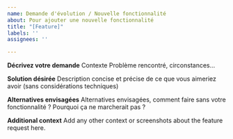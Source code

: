 ```yaml
---
name: Demande d'évolution / Nouvelle fonctionnalité
about: Pour ajouter une nouvelle fonctionnalité
title: "[Feature]"
labels: ''
assignees: ''

---
```


**Décrivez votre demande**
Contexte
Problème rencontré, circonstances...

**Solution désirée**
Description concise et précise de ce que vous aimeriez avoir (sans considérations techniques)

**Alternatives envisagées**
Alternatives envisagées, comment faire sans votre fonctionnalité ?
Pourquoi ça ne marcherait pas ?

**Additional context**
Add any other context or screenshots about the feature request here.
